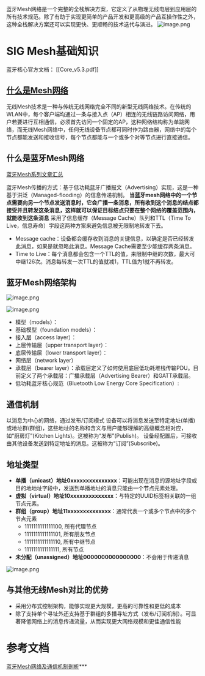 
蓝牙Mesh网络是一个完整的全栈解决方案，它定义了从物理无线电层到应用层的所有技术规范。除了有助于实现更简单的产品开发和更高级的产品互操作性之外，这种全栈解决方案还可以实现更快、更顺畅的技术迭代与演进。
![image.png](https://zjmantou-drawingbed.oss-cn-hangzhou.aliyuncs.com/picture/202309042019940.png)


# SIG Mesh基础知识
蓝牙核心官方文档：
[[Core_v5.3.pdf]]

## [什么是Mesh网络](https://www.jianshu.com/p/ce56f75284b8)

无线Mesh技术是一种与传统无线网络完全不同的新型无线网络技术。在传统的WLAN中，每个客户端均通过一条与接入点（AP）相连的无线链路访问网络，用户若要进行互相通信，必须首先访问一个固定的AP，这种网络结构称为单跳网络，而无线Mesh网络中，任何无线设备节点都可同时作为路由器，网络中的每个节点都能发送和接收信号，每个节点都能与一个或多个对等节点进行直接通信。

## 什么是蓝牙Mesh网络

[蓝牙Mesh系列文章汇总](https://blog.csdn.net/wanguofeng8023/article/details/119522923)



蓝牙Mesh传播的方式：基于低功耗蓝牙广播报文（Advertising）实现，这是一种基于洪泛（Managed-flooding）的信息传递机制。
	**当蓝牙mesh网络中的一个节点需要向另一个节点发送消息时，它会广播一条消息，所有收到这个消息的结点都接受并且转发这条消息，这样就可以保证目标结点只要在整个网络的覆盖范围内，就能收到这条消息**
采用了信息缓存（Message Cache）队列和TTL（Time To Live，信息寿命）字段这两种方案来避免信息被无限制地转发下去。
- Message cache：设备都会缓存收到消息的关键信息，以确定是否已经转发此消息，如果是就忽略此消息。Message Cache需要至少能缓存两条消息。
- Time to Live：每个消息都会包含一个TTL的值，来限制中继的次数，最大可中继126次。消息每转发一次TTL的值就减1，TTL值为1就不再转发。

## 蓝牙Mesh网络架构

![image.png](https://zjmantou-drawingbed.oss-cn-hangzhou.aliyuncs.com/picture/202309042033812.png)

![image.png](https://zjmantou-drawingbed.oss-cn-hangzhou.aliyuncs.com/picture/202309042145284.png)


- 模型（models）：
- 基础模型（foundation models）：
- 接入层（access layer）：
- 上层传输层（upper transport layer）：
- 底层传输层（lower transport layer）：
- 网络层（network layer）
- 承载层（bearer layer）：承载层定义了如何使用底层低功耗堆栈传输PDU。目前定义了两个承载层：广播承载层（Advertising Bearer）和GATT承载层。
- 低功耗蓝牙核心规范（Bluetooth Low Energy Core Specification）:

## 通信机制

以消息为中心的网络，通过发布/订阅模式
	设备可以将消息发送至特定地址(单播)或地址群(群组)，这些地址的名称和含义与用户能够理解的高级概念相对应，如“厨房灯”(Kitchen Lights)。这被称为“发布”(Publish)。
	设备经配置后，可接收由其他设备发送到特定地址的消息。这被称为“订阅”(Subscribe)。

## 地址类型

- **单播（unicast）地址0xxxxxxxxxxxxxxx**：可能出现在消息的源地址字段或目的地地址字段中，发送到单播地址的消息只能由一个节点元素处理。
- **虚拟（virtual）地址10xxxxxxxxxxxxxx**：与特定的UUID标签相关联的一组节点元素。
- **群组（group）地址11xxxxxxxxxxxxxx**：通常代表一个或多个节点中的多个节点元素
	- 1111111111111100, 所有代理节点
	- 1111111111111101, 所有朋友节点
	- 1111111111111110, 所有中继节点
	- 1111111111111111, 所有节点
- **未分配（unassigned）地址0000000000000000**：不会用于传递消息

![image.png](https://zjmantou-drawingbed.oss-cn-hangzhou.aliyuncs.com/picture/202309042107075.png)

## 与其他无线Mesh对比的优势
- 采用分布式控制架构，能够实现更大规模，更高的可靠性和更低的成本
- 除了支持单个寻址外还支持基于群组的多播寻址方式（发布/订阅机制）。可显著降低网络上的消息传递流量，从而实现更大网络规模和更佳通信性能



# 参考文档
[蓝牙Mesh网络及通信机制剖析](https://zhuanlan.zhihu.com/p/576932068)***

